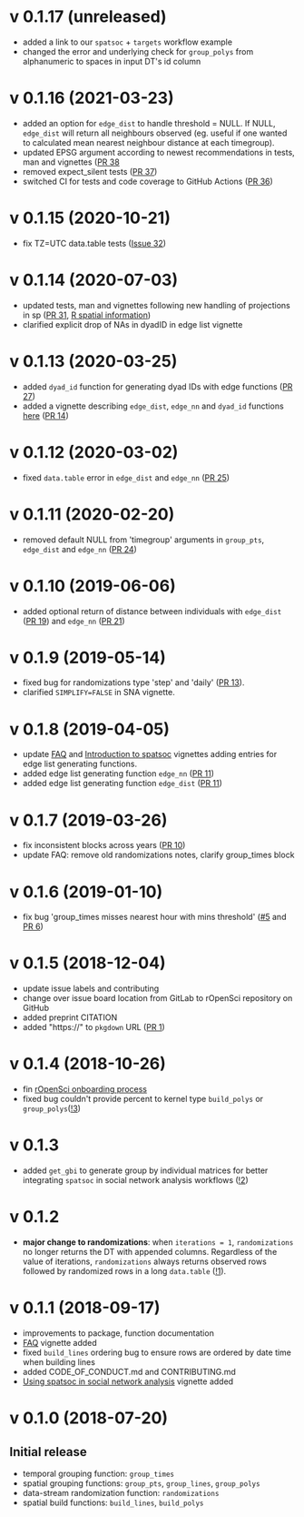 # v 0.1.17 (unreleased)

* added a link to our `spatsoc` + `targets` workflow example
* changed the error and underlying check for `group_polys` from alphanumeric to
spaces in input DT's id column

# v 0.1.16 (2021-03-23)
* added an option for `edge_dist` to handle threshold = NULL. If NULL, `edge_dist` will return all neighbours observed (eg. useful if one wanted to calculated mean nearest neighbour distance at each timegroup). 
* updated EPSG argument according to newest recommendations in tests, man and vignettes ([PR 38](https://github.com/ropensci/spatsoc/pull/38)
* removed expect_silent tests ([PR 37](https://github.com/ropensci/spatsoc/pull/37))
* switched CI for tests and code coverage to GitHub Actions ([PR 36](https://github.com/ropensci/spatsoc/pull/36))


# v 0.1.15 (2020-10-21)
* fix TZ=UTC data.table tests ([Issue 32](https://github.com/ropensci/spatsoc/issues/32))

# v 0.1.14 (2020-07-03)
* updated tests, man and vignettes following new handling of projections in sp ([PR 31](https://github.com/ropensci/spatsoc/pull/31), [R spatial information](https://www.r-spatial.org/r/2020/03/17/wkt.html))
* clarified explicit drop of NAs in dyadID in edge list vignette

# v 0.1.13 (2020-03-25)
* added `dyad_id` function for generating dyad IDs with edge functions ([PR 27](https://github.com/ropensci/spatsoc/pull/25))
* added a vignette describing `edge_dist`, `edge_nn` and `dyad_id` functions [here](https://docs.ropensci.org/spatsoc/articles/using-edge-and-dyad.html) ([PR 14](https://github.com/ropensci/spatsoc/pull/14))

# v 0.1.12 (2020-03-02)
* fixed `data.table` error in `edge_dist` and `edge_nn` ([PR 25](https://github.com/ropensci/spatsoc/pull/25))


# v 0.1.11 (2020-02-20)
* removed default NULL from 'timegroup' arguments in `group_pts`, `edge_dist` and `edge_nn` ([PR 24](https://github.com/ropensci/spatsoc/pull/24))


# v 0.1.10 (2019-06-06)
* added optional return of distance between individuals with `edge_dist` ([PR 19](https://github.com/ropensci/spatsoc/pull/19)) and `edge_nn` ([PR 21](https://github.com/ropensci/spatsoc/pull/21))


# v 0.1.9 (2019-05-14)
* fixed bug for randomizations type 'step' and 'daily' ([PR 13](https://github.com/ropensci/spatsoc/pull/13)). 
* clarified `SIMPLIFY=FALSE` in SNA vignette. 


# v 0.1.8 (2019-04-05)
* update [FAQ](https://docs.ropensci.org/spatsoc/articles/faq.html) and [Introduction to spatsoc](https://docs.ropensci.org/spatsoc/articles/intro-spatsoc.html) vignettes adding entries for edge list generating functions. 
* added edge list generating function `edge_nn` ([PR 11](https://github.com/ropensci/spatsoc/pull/12))
* added edge list generating function `edge_dist` ([PR 11](https://github.com/ropensci/spatsoc/pull/11))


# v 0.1.7 (2019-03-26)
* fix inconsistent blocks across years ([PR 10](https://github.com/ropensci/spatsoc/pull/10))
* update FAQ: remove old randomizations notes, clarify group_times block


# v 0.1.6 (2019-01-10)
* fix bug 'group_times misses nearest hour with mins threshold' ([#5](https://github.com/ropensci/spatsoc/issues/5) and [PR 6](https://github.com/ropensci/spatsoc/pull/6))

# v 0.1.5 (2018-12-04)
* update issue labels and contributing
* change over issue board location from GitLab to rOpenSci repository on GitHub
* added preprint CITATION
* added "https://" to `pkgdown` URL ([PR 1](https://github.com/ropensci/spatsoc/pull/1))

# v 0.1.4 (2018-10-26)
* fin [rOpenSci onboarding process](https://github.com/ropensci/software-review/issues/237)
* fixed bug couldn't provide percent to kernel type `build_polys` or `group_polys`([!3](https://gitlab.com/robit.a/spatsoc/-/merge_requests/3))


# v 0.1.3 
* added `get_gbi` to generate group by individual matrices for better integrating `spatsoc` in social network analysis workflows ([!2](https://gitlab.com/robit.a/spatsoc/-/merge_requests/2))


# v 0.1.2

* **major change to randomizations**: when `iterations = 1`, `randomizations` no longer returns the DT with appended columns. Regardless of the value of iterations, `randomizations` always returns observed rows followed by randomized rows in a long `data.table` ([!1](https://gitlab.com/robit.a/spatsoc/-/merge_requests/1)). 

# v 0.1.1 (2018-09-17)

* improvements to package, function documentation
* [FAQ](https://docs.ropensci.org/spatsoc/articles/faq.html) vignette added
* fixed `build_lines` ordering bug to ensure rows are ordered by date time when building lines
* added CODE_OF_CONDUCT.md and CONTRIBUTING.md
* [Using spatsoc in social network analysis](https://docs.ropensci.org/spatsoc/articles/using-in-sna.html) vignette added

# v 0.1.0 (2018-07-20)

## Initial release

* temporal grouping function: `group_times`
* spatial grouping functions: `group_pts`, `group_lines`, `group_polys`
* data-stream randomization function: `randomizations`
* spatial build functions: `build_lines`, `build_polys`
